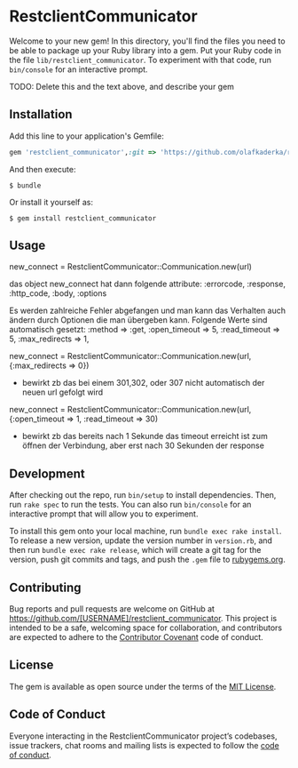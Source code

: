 # RestclientCommunicator

Welcome to your new gem! In this directory, you'll find the files you need to be able to package up your Ruby library into a gem. Put your Ruby code in the file `lib/restclient_communicator`. To experiment with that code, run `bin/console` for an interactive prompt.

TODO: Delete this and the text above, and describe your gem

## Installation

Add this line to your application's Gemfile:

```ruby
gem 'restclient_communicator',:git => 'https://github.com/olafkaderka/restclient_communicator.git', :branch => 'master'
```

And then execute:

    $ bundle

Or install it yourself as:

    $ gem install restclient_communicator

## Usage

new_connect = RestclientCommunicator::Communication.new(url)

das object new_connect hat dann folgende attribute:
:errorcode, :response, :http_code, :body, :options

Es werden zahlreiche Fehler abgefangen und man kann das Verhalten auch ändern durch Optionen die man übergeben kann. 
Folgende Werte sind automatisch gesetzt:
:method => :get,
:open_timeout => 5,
:read_timeout => 5,
:max_redirects => 1,

new_connect = RestclientCommunicator::Communication.new(url, {:max_redirects => 0}) 
* bewirkt zb das bei einem 301,302, oder 307 nicht automatisch der neuen url gefolgt wird

new_connect = RestclientCommunicator::Communication.new(url, {:open_timeout => 1, :read_timeout => 30) 
* bewirkt zb das bereits nach 1 Sekunde das timeout erreicht ist zum öffnen der Verbindung, aber erst nach 30 Sekunden der response



## Development

After checking out the repo, run `bin/setup` to install dependencies. Then, run `rake spec` to run the tests. You can also run `bin/console` for an interactive prompt that will allow you to experiment.

To install this gem onto your local machine, run `bundle exec rake install`. To release a new version, update the version number in `version.rb`, and then run `bundle exec rake release`, which will create a git tag for the version, push git commits and tags, and push the `.gem` file to [rubygems.org](https://rubygems.org).

## Contributing

Bug reports and pull requests are welcome on GitHub at https://github.com/[USERNAME]/restclient_communicator. This project is intended to be a safe, welcoming space for collaboration, and contributors are expected to adhere to the [Contributor Covenant](http://contributor-covenant.org) code of conduct.

## License

The gem is available as open source under the terms of the [MIT License](http://opensource.org/licenses/MIT).

## Code of Conduct

Everyone interacting in the RestclientCommunicator project’s codebases, issue trackers, chat rooms and mailing lists is expected to follow the [code of conduct](https://github.com/[USERNAME]/restclient_communicator/blob/master/CODE_OF_CONDUCT.md).
